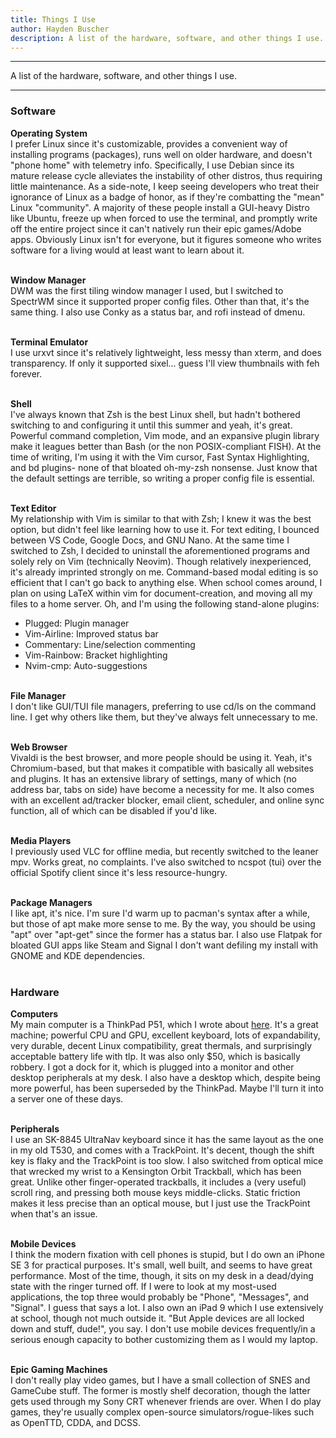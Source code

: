 ```yaml
---
title: Things I Use  
author: Hayden Buscher
description: A list of the hardware, software, and other things I use.
---
```


<div class="border header">
<hr>
<p>A list of the hardware, software, and other things I use.
</p>
<hr>
</div>

### Software  
**Operating System**  
I prefer Linux since it's customizable, provides a convenient way of installing programs (packages), runs well on older hardware, and doesn't "phone home" with telemetry info. Specifically, I use Debian since its mature release cycle alleviates the instability of other distros, thus requiring little maintenance. As a side-note, I keep seeing developers who treat their ignorance of Linux as a badge of honor, as if they're combatting the "mean" Linux "community". A majority of these people install a GUI-heavy Distro like Ubuntu, freeze up when forced to use the terminal, and promptly write off the entire project since it can't natively run their epic games/Adobe apps. Obviously Linux isn't for everyone, but it figures someone who writes software for a living would at least want to learn about it.
<br><br>

**Window Manager**  
DWM was the first tiling window manager I used, but I switched to SpectrWM since it supported proper config files. Other than that, it's the same thing. I also use Conky as a status bar, and rofi instead of dmenu.
<br><br>

**Terminal Emulator**  
I use urxvt since it's relatively lightweight, less messy than xterm, and does transparency. If only it supported sixel... guess I'll view thumbnails with feh forever.
<br><br>

**Shell**  
I've always known that Zsh is the best Linux shell, but hadn't bothered switching to and configuring it until this summer and yeah, it's great. Powerful command completion, Vim mode, and an expansive plugin library make it leagues better than Bash (or the non POSIX-compliant FISH). At the time of writing, I'm using it with the Vim cursor, Fast Syntax Highlighting, and bd plugins- none of that bloated oh-my-zsh nonsense. Just know that the default settings are terrible, so writing a proper config file is essential.
<br><br>

**Text Editor**  
My relationship with Vim is similar to that with Zsh; I knew it was the best option, but didn't feel like learning how to use it. For text editing, I bounced between VS Code, Google Docs, and GNU Nano. At the same time I switched to Zsh, I decided to uninstall the aforementioned programs and solely rely on Vim (technically Neovim). Though relatively inexperienced, it's already imprinted strongly on me. Command-based modal editing is so efficient that I can't go back to anything else. When school comes around, I plan on using LaTeX within vim for document-creation, and moving all my files to a home server. Oh, and I'm using the following stand-alone plugins:

- Plugged: Plugin manager
- Vim-Airline: Improved status bar
- Commentary: Line/selection commenting
- Vim-Rainbow: Bracket highlighting
- Nvim-cmp: Auto-suggestions
<br><br>

**File Manager**  
I don't like GUI/TUI file managers, preferring to use cd/ls on the command line. I get why others like them, but they've always felt unnecessary to me. 
<br><br>

**Web Browser**  
Vivaldi is the best browser, and more people should be using it. Yeah, it's Chromium-based, but that makes it compatible with basically all websites and plugins. It has an extensive library of settings, many of which (no address bar, tabs on side) have become a necessity for me. It also comes with an excellent ad/tracker blocker, email client, scheduler, and online sync function, all of which can be disabled if you'd like.
<br><br>

**Media Players**  
I previously used VLC for offline media, but recently switched to the leaner mpv. Works great, no complaints. I've also switched to ncspot (tui) over the official Spotify client since it's less resource-hungry.
<br><br>

**Package Managers**  
I like apt, it's nice. I'm sure I'd warm up to pacman's syntax after a while, but those of apt make more sense to me. By the way, you should be using "apt" over "apt-get" since the former has a status bar. I also use Flatpak for bloated GUI apps like Steam and Signal I don't want defiling my install with GNOME and KDE dependencies.
<br><br>

### Hardware  
**Computers**  
My main computer is a ThinkPad P51, which I wrote about [here](/coolstuff/computers.html). It's a great machine; powerful CPU and GPU, excellent keyboard, lots of expandability, very durable, decent Linux compatibility, great thermals, and surprisingly acceptable battery life with tlp. It was also only $50, which is basically robbery. I got a dock for it, which is plugged into a monitor and other desktop peripherals at my desk. I also have a desktop which, despite being more powerful, has been superseded by the ThinkPad. Maybe I'll turn it into a server one of these days.
<br><br>

**Peripherals**  
I use an SK-8845 UltraNav keyboard since it has the same layout as the one in my old T530, and comes with a TrackPoint. It's decent, though the shift key is flaky and the TrackPoint is too slow. I also switched from optical mice that wrecked my wrist to a Kensington Orbit Trackball, which has been great. Unlike other finger-operated trackballs, it includes a (very useful) scroll ring, and pressing both mouse keys middle-clicks. Static friction makes it less precise than an optical mouse, but I just use the TrackPoint when that's an issue.
<br><br>

**Mobile Devices**  
I think the modern fixation with cell phones is stupid, but I do own an iPhone SE 3 for practical purposes. It's small, well built, and seems to have great performance. Most of the time, though, it sits on my desk in a dead/dying state with the ringer turned off. If I were to look at my most-used applications, the top three would probably be "Phone", "Messages", and "Signal". I guess that says a lot. I also own an iPad 9 which I use extensively at school, though not much outside it. "But Apple devices are all locked down and stuff, dude!", you say. I don't use mobile devices frequently/in a serious enough capacity to bother customizing them as I would my laptop.
<br><br>

**Epic Gaming Machines**  
I don't really play video games, but I have a small collection of SNES and GameCube stuff. The former is mostly shelf decoration, though the latter gets used through my Sony CRT whenever friends are over. When I do play games, they're usually complex open-source simulators/rogue-likes such as OpenTTD, CDDA, and DCSS.

